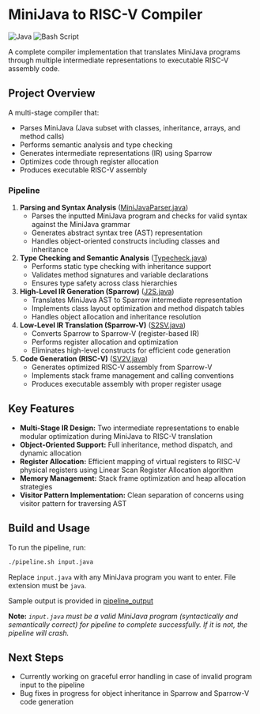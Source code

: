 # MiniJava to RISC-V Compiler

![Java](https://img.shields.io/badge/java-%23ED8B00.svg?style=flat&logo=openjdk&logoColor=white)
![Bash Script](https://img.shields.io/badge/bash_script-%23121011.svg?style=flat&logo=gnu-bash&logoColor=white)

A complete compiler implementation that translates MiniJava programs through multiple intermediate representations to executable RISC-V assembly code.

## Project Overview

A multi-stage compiler that:

-   Parses MiniJava (Java subset with classes, inheritance, arrays, and method calls)
-   Performs semantic analysis and type checking
-   Generates intermediate representations (IR) using Sparrow
-   Optimizes code through register allocation
-   Produces executable RISC-V assembly

### Pipeline

1. **Parsing and Syntax Analysis** ([MiniJavaParser.java](src/parse/java/minijava/MiniJavaParser.java))
    - Parses the inputted MiniJava program and checks for valid syntax against the MiniJava grammar
    - Generates abstract syntax tree (AST) representation
    - Handles object-oriented constructs including classes and inheritance
2. **Type Checking and Semantic Analysis** ([Typecheck.java](src/main/java/Typecheck/Typecheck.java))
    - Performs static type checking with inheritance support
    - Validates method signatures and variable declarations
    - Ensures type safety across class hierarchies
3. **High-Level IR Generation (Sparrow)** ([J2S.java](src/main/java/J2S/J2S.java))
    - Translates MiniJava AST to Sparrow intermediate representation
    - Implements class layout optimization and method dispatch tables
    - Handles object allocation and inheritance resolution
4. **Low-Level IR Translation (Sparrow-V)** ([S2SV.java](src/main/java/S2SV/S2SV.java))
    - Converts Sparrow to Sparrow-V (register-based IR)
    - Performs register allocation and optimization
    - Eliminates high-level constructs for efficient code generation
5. **Code Generation (RISC-V)** ([SV2V.java](src/main/java/SV2V/SV2V.java))
    - Generates optimized RISC-V assembly from Sparrow-V
    - Implements stack frame management and calling conventions
    - Produces executable assembly with proper register usage

## Key Features

-   **Multi-Stage IR Design:** Two intermediate representations to enable modular optimization during MiniJava to RISC-V translation
-   **Object-Oriented Support:** Full inheritance, method dispatch, and dynamic allocation
-   **Register Allocation:** Efficient mapping of virtual registers to RISC-V physical registers using Linear Scan Register Allocation algorithm
-   **Memory Management:** Stack frame optimization and heap allocation strategies
-   **Visitor Pattern Implementation:** Clean separation of concerns using visitor pattern for traversing AST

## Build and Usage

To run the pipeline, run:

```bash
./pipeline.sh input.java
```

Replace `input.java` with any MiniJava program you want to enter. File extension must be `java`.

Sample output is provided in [pipeline_output](pipeline_output)

**Note:** _`input.java` must be a valid MiniJava program (syntactically and semantically correct) for pipeline to complete successfully. If it is not, the pipeline will crash._

## Next Steps

-   Currently working on graceful error handling in case of invalid program input to the pipeline
-   Bug fixes in progress for object inheritance in Sparrow and Sparrow-V code generation
